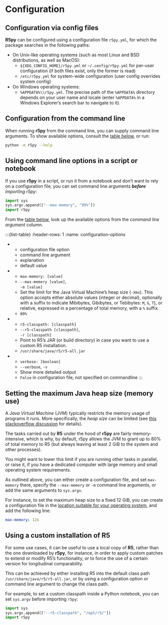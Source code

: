 # Configuration

## Configuration via config files

**R5py** can be configured using a configuration file `r5py.yml`, for which the
package searches in the following paths:

- On Unix-like operating systems (such as most Linux and BSD distributions,
  as well as MacOS): 
  - `${XDG_CONFIG_HOME}/r5py.yml` or `~/.config/r5py.yml` for per-user
    configuration (if both files exist, only the former is read)
  - `/etc/r5py.yml` for system-wide configuration (user config overrides system
    config)
- On Windows operating systems:
  - `%APPDATA%\\r5py.yml`. The precise path of the `%APPDATA%` directory depends
    on your user name and locale (enter `%APPDATA%` in a Windows Explorer’s search
    bar to navigate to it).


## Configuration from the command line

When running **r5py** from the command line, you can supply command line arguments.
To show available options, consult the [table below](configuration-options), or run:

```bash
python -m r5py --help
```


## Using command line options in a script or notebook

If you use **r5py** in a script, or run it from a notebook and don’t want to rely on a
configuration file, you can set command line arguments ***before*** *importing r5py*:

```python
import sys
sys.argv.append(["--max-memory", "99%"])
import r5py
```

From the [table below](configuration-options), look up the available
options from the *command line argument* column.


:::{list-table}
:header-rows: 1
:name: configuration-options

* - configuration file option
  - command line argument
  - explanation
  - default value

* - `max-memory: [value]`
  - `--max-memory [value]`, <br>
    `-m [value]`
  - Set the limit for the Java Virtual Machine’s heap size (`-Xmx`).
    This option accepts either absolute values (integer or decimal),
    optionally with a suffix to indicate Mibibytes, Gibibytes, or
    Tebibytes: `M`, `G`, `T`), or relative, expressed in a percentage
    of total memory, with a `%` suffix.
  - `80%`

* - `r5-classpath: [classpath]`
  - `--r5-classpath [classpath]`, <br>
    `-r [classpath]`
  - Point to R5’s JAR (or build directory) in case you want to use a
    custom R5 installation.
  - `/usr/share/java/r5/r5-all.jar`

* - `verbose: [boolean]`
  - `--verbose`, `-v`
  - Show more detailed output
  - `False` in configuration file, not specified on commandline
:::


## Setting the maximum Java heap size (memory use)

A *Java Virtual Machine* (JVM) typically restricts the memory usage of programs it runs.
More specifically, the *heap size* can be limited (see
[this stackoverflow discussion](https://stackoverflow.com/questions/14763079/what-are-the-xms-and-xmx-parameters-when-starting-jvm)
for details). 

The tasks carried out by **R5** under the hood of **r5py** are fairly memory-intensive,
which is why, by default, r5py allows the JVM to grant up to 80% of total memory to R5 
(but always leaving at least 2 GiB to the system and other processes).

You might want to lower this limit if you are running other tasks in parallel, or raise
it, if you have a dedicated computer with large memory and small operating system
requirements.

As outlined above, you can either create a configuration file, and set `max-memory`
there, specify the `--max-memory` or `-m` command line arguments, or add the same
arguments to `sys.argv`.

For instance, to set the maximum heap size to a fixed 12 GiB, you can create a
configuration file in the [location suitable for your operating
system](#configuration-via-config-files), and add the following line:

```yaml
max-memory: 12G
```


## Using a custom installation of R5

For some use cases, it can be useful to use a local copy of **R5**, rather than the one
downloaded by **r5py**, for instance, in order to apply custom patches to extend or
modify R5’s functionality, or to force the use of a certain version for longitudinal
comparability. 

This can be achieved by either installing R5 into the default class path
`/usr/share/java/r5/r5-all.jar`, or by using a configuration option or command line
argument to change the class path. 

For example, to set a custom classpath inside a Python notebook, you can set `sys.argv`
before importing `r5py`:

```python
import sys
sys.argv.append(["--r5-classpath", "/opt/r5/"])
import r5py
```
